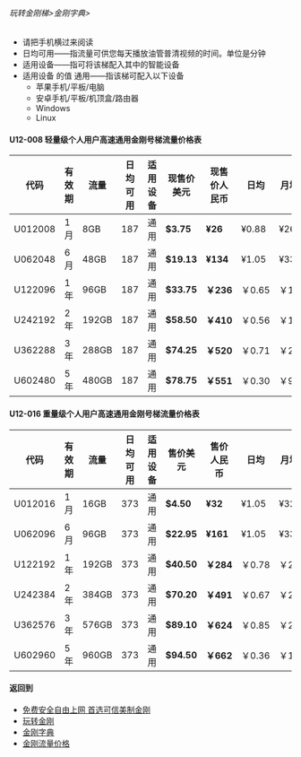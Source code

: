 ###### 玩转金刚梯>金刚字典> 

- 请把手机横过来阅读
- 日均可用——指流量可供您每天播放油管普清视频的时间。单位是分钟
- 适用设备——指可将该梯配入其中的智能设备
- 适用设备 的值 通用——指该梯可配入以下设备
  - 苹果手机/平板/电脑
  - 安卓手机/平板/机顶盒/路由器
  - Windows
  - Linux


#### U12-008 轻量级个人用户高速通用金刚号梯流量价格表

|代码     |有效期|流量  |日均可用|适用设备|现售价美元|现售价人民币|日均  |月均  |年均|
|--------|-----|------|--------------|------|------|-------|-----|-----|-----|
|U012008|1月  |   8GB|   187|     通用|<strong> $3.75 </strong> |<strong>¥26</strong> |¥0.88|¥26  |¥315 |
|U062048|6月  |  48GB|   187|     通用|<strong> $19.13</strong> |<strong>¥134</strong>  |¥1.05|¥33  |¥268 |
|U122096|1年  |  96GB|   187|     通用|<strong> $33.75</strong> |<strong>￥236</strong>  |￥0.65|￥19|￥233|
|U242192|2年  | 192GB|   187|     通用|<strong> $58.50</strong> |<strong>￥410</strong> |￥0.56|￥17|￥202|
|U362288|3年  | 288GB|   187|     通用|<strong> $74.25</strong> |<strong>￥520</strong>|￥0.71|￥21|￥256|
|U602480|5年  | 480GB|   187|     通用|<strong> $78.75</strong> |<strong>￥551</strong> |￥0.30|￥9|￥109|


#### U12-016 重量级个人用户高速通用金刚号梯流量价格表
|代码     |有效期|流量  |日均可用|适用设备|售价美元|售价 人民币|日均  |月均  |年均|
|--------|----|-----|------|-------|------|------|-------|-----|-----|
|U012016|1月  |  16GB|   373|通用|<strong> $4.50 </strong>  |<strong>¥32 </strong>  |¥1.05|¥32 |¥378|
|U062096|6月  |  96GB|   373|通用|<strong> $22.95 </strong> |<strong>¥161</strong>  |¥1.05|¥33 |¥321|
|U122192|1年  | 192GB|   373|通用|<strong> $40.50 </strong> |<strong>￥284</strong>  |￥0.78|￥23|￥280|
|U242384|2年  | 384GB|   373|通用|<strong> $70.20 </strong> |<strong>￥491</strong>  |￥0.67|￥20|￥242|
|U362576|3年  | 576GB|	 373|通用|<strong> $89.10 </strong> |<strong>￥624</strong> |￥0.85|￥26|￥308|
|U602960|5年  | 960GB|   373|通用|<strong> $94.50 </strong> |<strong>￥662</strong>  |￥0.36|￥11|￥130|


#### 返回到
- [免费安全自由上网 首选可信美制金刚](https://github.com/a2zitpro/web/blob/master/%E5%BE%80%E5%90%8E%E7%BF%BB.md)
- [玩转金刚](https://github.com/a2zitpro/web/blob/master/LadderFree/A.md)
- [金刚字典](https://github.com/a2zitpro/web/blob/master/LadderFree/kkDictionary/KKDictionary.md)
- [金刚流量价格](https://github.com/a2zitpro/web/blob/master/LadderFree/kkDictionary/Price/KKDTPrice.md)



